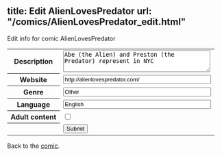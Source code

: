 title: Edit AlienLovesPredator
url: "/comics/AlienLovesPredator_edit.html"
---
Edit info for comic AlienLovesPredator

<form name="comic" action="http://gaepostmail.appspot.com/comic/" method="post">
<table class="comicinfo">
<tr>
<th>Description</th><td><textarea name="description" cols="40" rows="3">Abe (the Alien) and Preston (the Predator) represent in NYC</textarea></td>
</tr>
<tr>
<th>Website</th><td><input type="text" name="url" value="http://alienlovespredator.com/" size="40"/></td>
</tr>
<tr>
<th>Genre</th><td><input type="text" name="genre" value="Other" size="40"/></td>
</tr>
<tr>
<th>Language</th><td><input type="text" name="language" value="English" size="40"/></td>
</tr>
<tr>
<th>Adult content</th><td><input type="checkbox" name="adult" value="adult" /></td>
</tr>
<tr>
<th></th><td>
<input type="hidden" name="comic" value="AlienLovesPredator" />
<input type="submit" name="submit" value="Submit" />
</td>
</tr>
</table>
</form>

Back to the [comic](AlienLovesPredator.html).
